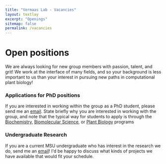 ```yaml
---
title: "Vermaas Lab - Vacancies"
layout: textlay
excerpt: "Openings"
sitemap: false
permalink: /vacancies
---
```


# Open positions

We are always looking for new group members with passion, talent, and grit! We work at the interface of many fields, and so your background is less important to us than your interest in pursuing new paths in computational plant biology!

### Applications for PhD positions
If you are interested in working within the group as a PhD student, please send me an [email](mailto:vermaasj@msu.edu). State briefly why you are interested in working with the group, and note that the typical way for students to apply is through the [Biochemistry](https://bmb.natsci.msu.edu/graduate-program/for-prospective-students/), [Biomolecular Science](https://biomolecular.natsci.msu.edu/applicants/how-to-apply/), or [Plant Biology](https://plantbiology.natsci.msu.edu/graduate-program/application-process/) programs

### Undergraduate Research
If you are a current MSU undergraduate who has interest in the research we do, send me an [email](mailto:vermaasj@msu.edu)! I'd be happy to discuss what kinds of projects we have available that would fit your schedule.

